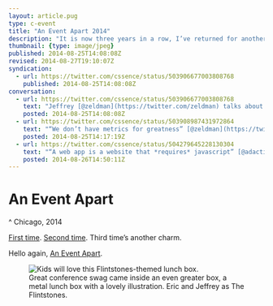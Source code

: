 ```yaml
---
layout: article.pug
type: c-event
title: "An Event Apart 2014"
description: "It is now three years in a row, I’ve returned for another An Event Apart conference."
thumbnail: {type: image/jpeg}
published: 2014-08-25T14:08:08Z
revised: 2014-08-27T19:10:07Z
syndication:
  - url: https://twitter.com/cssence/status/503906677003808768
    published: 2014-08-25T14:08:08Z
conversation:
  - url: https://twitter.com/cssence/status/503906677003808768
    text: "Jeffrey [@zeldman](https://twitter.com/zeldman) talks about what he does on a plane. Welcome to AEA Chicago! Feeling excited. #AEAChi"
    posted: 2014-08-25T14:08:08Z
  - url: https://twitter.com/cssence/status/503908987431972864
    text: "“We don’t have metrics for greatness” [@zeldman](https://twitter.com/zeldman) #AEAChi [@AnEventApart](https://twitter.com/aneventapart)"
    posted: 2014-08-25T14:17:19Z
  - url: https://twitter.com/cssence/status/504279645228130304
    text: "“A web app is a website that *requires* javascript” [@adactio](https://twitter.com/adactio) #AEAChi"
    posted: 2014-08-26T14:50:11Z
---
```


# An Event Apart
^ Chicago, 2014

[First time](/2012/aneventapart-seattle/). [Second time](/2013/aneventapart-sandiego/). Third time’s another charm.

Hello again, [An Event Apart](https://aneventapart.com/).

<figure><img src="/2014/aneventapart-chicago/giveaway.jpg" alt="Kids will love this Flintstones-themed lunch box."><figcaption>Great conference swag came inside an even greater box, a metal lunch box with a lovely illustration. Eric and Jeffrey as The Flintstones.</figcaption></figure>
